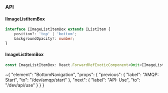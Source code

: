 

### API

#### IImageListItemBox

```ts
interface IImageListItemBox extends IListItem {
    position?: 'top' | 'bottom';
    backgroundOpacity?: number;
}
```

#### ImageListItemBox

```ts
const ImageListItemBox: React.ForwardRefExoticComponent<Omit<IImageListItemBox, "ref"> & React.RefAttributes<unknown>>;
```


~{
  "element": "BottomNavigation",
  "props": {
    "previous": {
      "label": "AMQP: Start",
      "to": "/dev/amqp/start"
    },
    "next": {
      "label": "API: Use",
      "to": "/dev/api/use"
    }
  }
}
